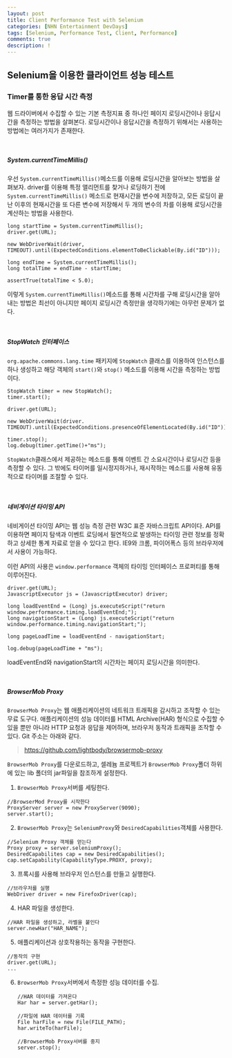 ```yaml
---
layout: post
title: Client Performance Test with Selenium
categories: [NHN Entertainment DevDays]
tags: [Selenium, Performance Test, Client, Performance]
comments: true
description: !
---
```


## Selenium을 이용한 클라이언트 성능 테스트 ##

### Timer를 통한 응답 시간 측정 ###

웹 드라이버에서 수집할 수 있는 기본 측정지표 중 하나인 페이지 로딩시간이나 응답시간을 측정하는 방법을 살펴본다. 로딩시간이나 응답시간을 측정하기 위해서는 사용하는 방법에는 여러가지가 존재한다.

<br>

##### System.currentTimeMillis() #####

우선 `System.currentTimeMillis()`메소드를 이용해 로딩시간을 알아보는 방법을 살펴보자. driver를 이용해 특정 앨리먼트를 찾거나 로딩하기 전에 `System.currentTimeMillis()` 메소드로 현재시간을 변수에 저장하고, 모든 로딩이 끝난 이후의 현재시간을 또 다른 변수에 저장해서 두 개의 변수의 차를 이용해 로딩시간을 계산하는 방법을 사용한다.

```
long startTime = System.currentTimeMillis();
driver.get(URL);

new WebDriverWait(driver, TIMEOUT).until(ExpectedConditions.elementToBeClickable(By.id("ID")));

long endTime = System.currentTimeMillis();
long totalTime = endTime - startTime;

assertTrue(totalTime < 5.0);

```

이렇게 `System.currentTimeMillis()`메소드를 통해 시간차를 구해 로딩시간을 알아내는 방법은 최선이 아니지만 페이지 로딩시간 측정만을 생각하기에는 아무런 문제가 없다.

<br>

##### StopWatch 인터페이스 #####

`org.apache.commons.lang.time` 패키지에 `StopWatch` 클래스를 이용하여 인스턴스를 하나 생성하고 해당 객체의 `start()`와 `stop()` 메소드를 이용해 시간을 측정하는 방법이다.

```
StopWatch timer = new StopWatch();
timer.start();

driver.get(URL);

new WebDriverWait(driver. TIMEOUT).until(ExpectedConditions.presenceOfElementLocated(By.id("ID")));

timer.stop();
log.debug(timer.getTime()+"ms");
```
`StopWatch`클래스에서 제공하는 메소드를 통해 이벤트 간 소요시간이나 로딩시간 등을 측정할 수 있다. 그 밖에도 타이머를 일시정지하거나, 재시작하는 메소드를 사용해 유동적으로 타이머를 조절할 수 있다.

<br>

##### 네비게이션 타이밍 API #####

네비게이션 타이밍 API는 웹 성능 측정 관련 W3C 표준 자바스크립트 API이다. API를 이용하면 페이지 탐색과 이벤트 로딩에서 필연적으로 발생하는 타이밍 관련 정보를 정확하고 상세한 통계 자료로 얻을 수 있다고 한다. IE9와 크롬, 파이어폭스 등의 브라우저에서 사용이 가능하다.

이런 API의 사용은 `window.performance` 객체의 타이밍 인터페이스 프로퍼티를 통해 이루어진다.

```
driver.get(URL);
JavascriptExecutor js = (JavascriptExecutor) driver;

long loadEventEnd = (Long) js.executeScript("return window.performance.timing.loadEventEnd;");
long navigationStart = (Long) js.executeScript("return window.performance.timing.navigationStart;");

long pageLoadTime = loadEventEnd - navigationStart;

log.debug(pageLoadTime + "ms");
```

loadEventEnd와 navigationStart의 시간차는 페이지 로딩시간을 의미한다.

<br>

##### BrowserMob Proxy #####

`BrowserMob Proxy`는 웹 애플리케이션의 네트워크 트래픽을 감시하고 조작할 수 있는 무료 도구다. 애플리케이션의 성능 데이터를 HTML Archive(HAR) 형식으로 수집할 수 있을 뿐만 아니라 HTTP 요청과 응답을 제어하며, 브라우저 동작과 트래픽을 조작할 수 있다. Git 주소는 아래와 같다.

> https://github.com/lightbody/browsermob-proxy

`BrowserMob Proxy`를 다운로드하고, 셀레늄 프로젝트가 `BrowserMob Proxy`폴더 하위에 있는 lib 폴더의 jar파일을 참조하게 설정한다.

1. `BrowserMob Proxy`서버를 세팅한다.
```
//BrowserMod Proxy를 시작한다
ProxyServer server = new ProxyServer(9090);
server.start();
```
2. `BrowserMob Proxy`는 `SeleniumProxy`와 `DesiredCapabilities`객체를 사용한다.
```
//Selenium Proxy 객체를 얻는다
Proxy proxy = server.seleniumProxy();
DesiredCapabilites cap = new DesiredCapabilities();
cap.setCapability(CapabilityType.PROXY, proxy);
```
3. 프록시를 사용해 브라우저 인스턴스를 만들고 실행한다.
```
//브라우저를 실행
WebDriver driver = new FirefoxDriver(cap);
```
4. HAR 파일을 생성한다.
```
//HAR 파일을 생성하고, 라벨을 붙인다
server.newHar("HAR_NAME");
```
5. 애플리케이션과 상호작용하는 동작을 구현한다.
```
//동작의 구현
driver.get(URL);
...
```
6. `BrowserMob Proxy`서버에서 측정한 성능 데이터를 수집.
    ```
    //HAR 데이터를 가져온다
    Har har = server.getHar();

    //파일에 HAR 데이터를 기록
    File harFile = new File(FILE_PATH);
    har.writeTo(harFile);

    //BrowserMob Proxy서버를 중지
    server.stop();
    ```
